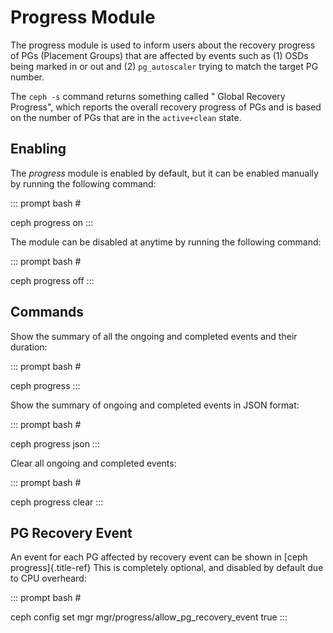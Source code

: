 # Progress Module

The progress module is used to inform users about the recovery progress
of PGs (Placement Groups) that are affected by events such as (1) OSDs
being marked in or out and (2) `pg_autoscaler` trying to match the
target PG number.

The `ceph -s` command returns something called \" Global Recovery
Progress\", which reports the overall recovery progress of PGs and is
based on the number of PGs that are in the `active+clean` state.

## Enabling

The *progress* module is enabled by default, but it can be enabled
manually by running the following command:

::: prompt
bash \#

ceph progress on
:::

The module can be disabled at anytime by running the following command:

::: prompt
bash \#

ceph progress off
:::

## Commands

Show the summary of all the ongoing and completed events and their
duration:

::: prompt
bash \#

ceph progress
:::

Show the summary of ongoing and completed events in JSON format:

::: prompt
bash \#

ceph progress json
:::

Clear all ongoing and completed events:

::: prompt
bash \#

ceph progress clear
:::

## PG Recovery Event

An event for each PG affected by recovery event can be shown in [ceph
progress]{.title-ref} This is completely optional, and disabled by
default due to CPU overheard:

::: prompt
bash \#

ceph config set mgr mgr/progress/allow_pg_recovery_event true
:::
